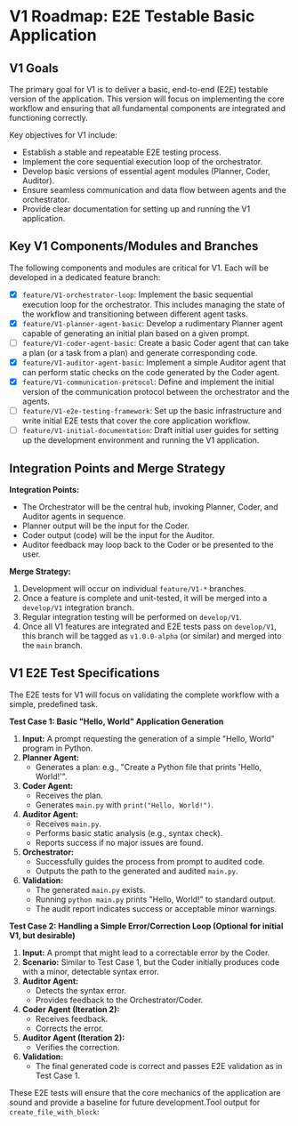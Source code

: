 # V1 Roadmap: E2E Testable Basic Application

## V1 Goals

The primary goal for V1 is to deliver a basic, end-to-end (E2E) testable version of the application. This version will focus on implementing the core workflow and ensuring that all fundamental components are integrated and functioning correctly.

Key objectives for V1 include:
-   Establish a stable and repeatable E2E testing process.
-   Implement the core sequential execution loop of the orchestrator.
-   Develop basic versions of essential agent modules (Planner, Coder, Auditor).
-   Ensure seamless communication and data flow between agents and the orchestrator.
-   Provide clear documentation for setting up and running the V1 application.

## Key V1 Components/Modules and Branches

The following components and modules are critical for V1. Each will be developed in a dedicated feature branch:

-   [x] `feature/V1-orchestrator-loop`: Implement the basic sequential execution loop for the orchestrator. This includes managing the state of the workflow and transitioning between different agent tasks.
-   [x] `feature/V1-planner-agent-basic`: Develop a rudimentary Planner agent capable of generating an initial plan based on a given prompt.
-   [ ] `feature/V1-coder-agent-basic`: Create a basic Coder agent that can take a plan (or a task from a plan) and generate corresponding code.
-   [x] `feature/V1-auditor-agent-basic`: Implement a simple Auditor agent that can perform static checks on the code generated by the Coder agent.
-   [x] `feature/V1-communication-protocol`: Define and implement the initial version of the communication protocol between the orchestrator and the agents.
-   [ ] `feature/V1-e2e-testing-framework`: Set up the basic infrastructure and write initial E2E tests that cover the core application workflow.
-   [ ] `feature/V1-initial-documentation`: Draft initial user guides for setting up the development environment and running the V1 application.

## Integration Points and Merge Strategy

**Integration Points:**
-   The Orchestrator will be the central hub, invoking Planner, Coder, and Auditor agents in sequence.
-   Planner output will be the input for the Coder.
-   Coder output (code) will be the input for the Auditor.
-   Auditor feedback may loop back to the Coder or be presented to the user.

**Merge Strategy:**
1.  Development will occur on individual `feature/V1-*` branches.
2.  Once a feature is complete and unit-tested, it will be merged into a `develop/V1` integration branch.
3.  Regular integration testing will be performed on `develop/V1`.
4.  Once all V1 features are integrated and E2E tests pass on `develop/V1`, this branch will be tagged as `v1.0.0-alpha` (or similar) and merged into the `main` branch.

## V1 E2E Test Specifications

The E2E tests for V1 will focus on validating the complete workflow with a simple, predefined task.

**Test Case 1: Basic "Hello, World" Application Generation**
1.  **Input:** A prompt requesting the generation of a simple "Hello, World" program in Python.
2.  **Planner Agent:**
    *   Generates a plan: e.g., "Create a Python file that prints 'Hello, World!'".
3.  **Coder Agent:**
    *   Receives the plan.
    *   Generates `main.py` with `print("Hello, World!")`.
4.  **Auditor Agent:**
    *   Receives `main.py`.
    *   Performs basic static analysis (e.g., syntax check).
    *   Reports success if no major issues are found.
5.  **Orchestrator:**
    *   Successfully guides the process from prompt to audited code.
    *   Outputs the path to the generated and audited `main.py`.
6.  **Validation:**
    *   The generated `main.py` exists.
    *   Running `python main.py` prints "Hello, World!" to standard output.
    *   The audit report indicates success or acceptable minor warnings.

**Test Case 2: Handling a Simple Error/Correction Loop (Optional for initial V1, but desirable)**
1.  **Input:** A prompt that might lead to a correctable error by the Coder.
2.  **Scenario:** Similar to Test Case 1, but the Coder initially produces code with a minor, detectable syntax error.
3.  **Auditor Agent:**
    *   Detects the syntax error.
    *   Provides feedback to the Orchestrator/Coder.
4.  **Coder Agent (Iteration 2):**
    *   Receives feedback.
    *   Corrects the error.
5.  **Auditor Agent (Iteration 2):**
    *   Verifies the correction.
6.  **Validation:**
    *   The final generated code is correct and passes E2E validation as in Test Case 1.

These E2E tests will ensure that the core mechanics of the application are sound and provide a baseline for future development.Tool output for `create_file_with_block`:
